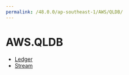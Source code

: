 ```yaml
---
permalink: /48.0.0/ap-southeast-1/AWS/QLDB/
---
```


# AWS.QLDB



* [Ledger](Ledger.md)
* [Stream](Stream.md)